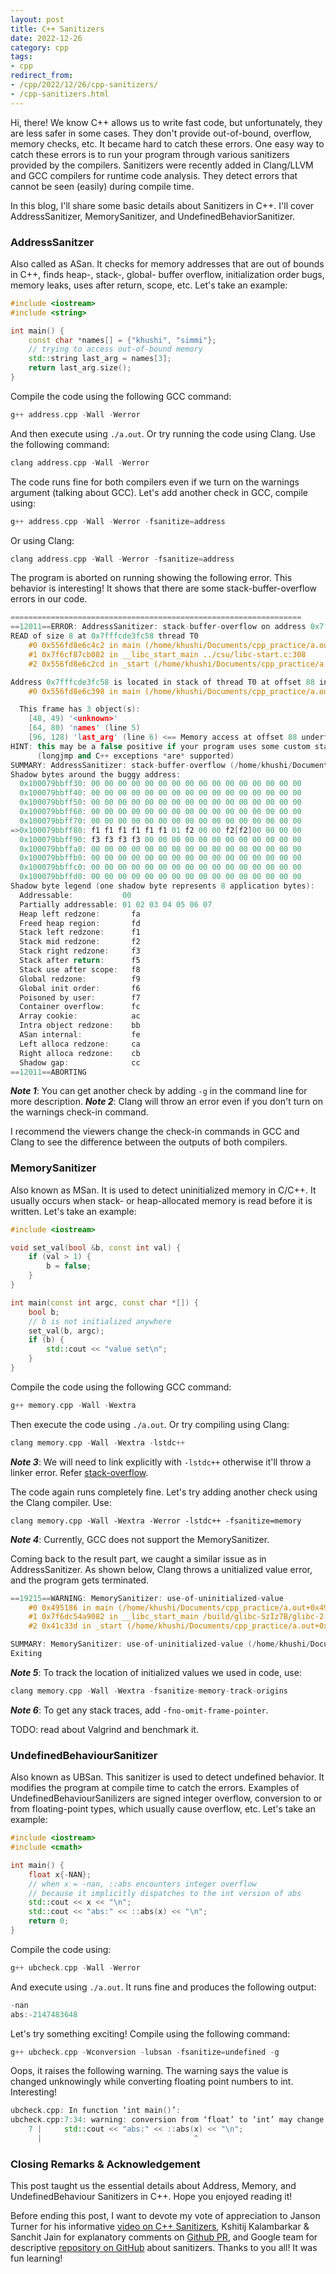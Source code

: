 ```yaml
---
layout: post
title: C++ Sanitizers
date: 2022-12-26
category: cpp
tags:
- cpp
redirect_from:
- /cpp/2022/12/26/cpp-sanitizers/
- /cpp-sanitizers.html
---
```


Hi, there! We know C++ allows us to write fast code,
but unfortunately, they are less safer in some cases.
They don't provide out-of-bound, overflow, memory checks, etc.
It became hard to catch these errors. One easy way to catch these
errors is to run your program through various sanitizers provided
by the compilers. Sanitizers were recently added in Clang/LLVM
and GCC compilers for runtime code analysis.
They detect errors that cannot be seen (easily) during compile time.

In this blog, I'll share some basic details about Sanitizers in C++.
I'll cover AddressSanitizer, MemorySanitizer, and UndefinedBehaviorSanitizer.

### AddressSanitzer
Also called as ASan. It checks for memory addresses that are out of bounds in C++,
finds heap-, stack-, global- buffer overflow, initialization order bugs, memory leaks,
uses after return, scope, etc. Let's take an example:
```cpp
#include <iostream>
#include <string>

int main() {
    const char *names[] = {"khushi", "simmi"};
    // trying to access out-of-bound memory
    std::string last_arg = names[3];
    return last_arg.size();
}
```
Compile the code using the following GCC command:
```cpp
g++ address.cpp -Wall -Werror
```
And then execute using `./a.out`. Or try running the code using Clang. Use the following command:
```cpp
clang address.cpp -Wall -Werror
```
The code runs fine for both compilers even if we turn on the warnings argument (talking about GCC). Let's add another check in GCC, compile using:
```cpp
g++ address.cpp -Wall -Werror -fsanitize=address
```
Or using Clang:
```cpp
clang address.cpp -Wall -Werror -fsanitize=address
```
The program is aborted on running showing the following error. This behavior is interesting! It shows that there are some stack-buffer-overflow errors in our code.
```cpp
=================================================================
==12011==ERROR: AddressSanitizer: stack-buffer-overflow on address 0x7fffcde3fc58 at pc 0x556fd8e6c4c3 bp 0x7fffcde3fbf0 sp 0x7fffcde3fbe0
READ of size 8 at 0x7fffcde3fc58 thread T0
    #0 0x556fd8e6c4c2 in main (/home/khushi/Documents/cpp_practice/a.out+0x14c2)
    #1 0x7f6cf87cb082 in __libc_start_main ../csu/libc-start.c:308
    #2 0x556fd8e6c2cd in _start (/home/khushi/Documents/cpp_practice/a.out+0x12cd)

Address 0x7fffcde3fc58 is located in stack of thread T0 at offset 88 in frame
    #0 0x556fd8e6c398 in main (/home/khushi/Documents/cpp_practice/a.out+0x1398)

  This frame has 3 object(s):
    [48, 49) '<unknown>'
    [64, 80) 'names' (line 5)
    [96, 128) 'last_arg' (line 6) <== Memory access at offset 88 underflows this variable
HINT: this may be a false positive if your program uses some custom stack unwind mechanism, swapcontext or vfork
      (longjmp and C++ exceptions *are* supported)
SUMMARY: AddressSanitizer: stack-buffer-overflow (/home/khushi/Documents/cpp_practice/a.out+0x14c2) in main
Shadow bytes around the buggy address:
  0x100079bbff30: 00 00 00 00 00 00 00 00 00 00 00 00 00 00 00 00
  0x100079bbff40: 00 00 00 00 00 00 00 00 00 00 00 00 00 00 00 00
  0x100079bbff50: 00 00 00 00 00 00 00 00 00 00 00 00 00 00 00 00
  0x100079bbff60: 00 00 00 00 00 00 00 00 00 00 00 00 00 00 00 00
  0x100079bbff70: 00 00 00 00 00 00 00 00 00 00 00 00 00 00 00 00
=>0x100079bbff80: f1 f1 f1 f1 f1 f1 01 f2 00 00 f2[f2]00 00 00 00
  0x100079bbff90: f3 f3 f3 f3 00 00 00 00 00 00 00 00 00 00 00 00
  0x100079bbffa0: 00 00 00 00 00 00 00 00 00 00 00 00 00 00 00 00
  0x100079bbffb0: 00 00 00 00 00 00 00 00 00 00 00 00 00 00 00 00
  0x100079bbffc0: 00 00 00 00 00 00 00 00 00 00 00 00 00 00 00 00
  0x100079bbffd0: 00 00 00 00 00 00 00 00 00 00 00 00 00 00 00 00
Shadow byte legend (one shadow byte represents 8 application bytes):
  Addressable:           00
  Partially addressable: 01 02 03 04 05 06 07 
  Heap left redzone:       fa
  Freed heap region:       fd
  Stack left redzone:      f1
  Stack mid redzone:       f2
  Stack right redzone:     f3
  Stack after return:      f5
  Stack use after scope:   f8
  Global redzone:          f9
  Global init order:       f6
  Poisoned by user:        f7
  Container overflow:      fc
  Array cookie:            ac
  Intra object redzone:    bb
  ASan internal:           fe
  Left alloca redzone:     ca
  Right alloca redzone:    cb
  Shadow gap:              cc
==12011==ABORTING
```
***Note 1***: You can get another check by adding `-g` in the command line for more description.
***Note 2***: Clang will throw an error even if you don't turn on the warnings check-in command.

I recommend the viewers change the check-in commands in GCC and Clang to see the
difference between the outputs of both compilers.

### MemorySanitizer
Also known as MSan. It is used to detect uninitialized memory in C/C++.
It usually occurs when stack- or heap-allocated memory is read before it is written.
Let's take an example:
```cpp
#include <iostream>

void set_val(bool &b, const int val) {
    if (val > 1) {
        b = false;
    }
}

int main(const int argc, const char *[]) {
    bool b;
    // b is not initialized anywhere
    set_val(b, argc);
    if (b) {
        std::cout << "value set\n";
    }
}
```
Compile the code using the following GCC command:
```cpp
g++ memory.cpp -Wall -Wextra
```
Then execute the code using `./a.out`. Or try compiling using Clang:
```cpp
clang memory.cpp -Wall -Wextra -lstdc++
```
***Note 3***: We will need to link explicitly with `-lstdc++` otherwise it'll throw a linker error.
Refer [stack-overflow](https://stackoverflow.com/questions/28236870/error-undefined-reference-to-stdcout).

The code again runs completely fine. Let's try adding another check using the Clang compiler. Use:
```
clang memory.cpp -Wall -Wextra -Werror -lstdc++ -fsanitize=memory
```
***Note 4***: Currently, GCC does not support the MemorySanitizer.

Coming back to the result part, we caught a similar issue as in AddressSanitizer.
As shown below, Clang throws a unitialized value error, and the program gets terminated.
```cpp
==19215==WARNING: MemorySanitizer: use-of-uninitialized-value
    #0 0x495186 in main (/home/khushi/Documents/cpp_practice/a.out+0x495186)
    #1 0x7f6dc54a9082 in __libc_start_main /build/glibc-SzIz7B/glibc-2.31/csu/../csu/libc-start.c:308:16
    #2 0x41c33d in _start (/home/khushi/Documents/cpp_practice/a.out+0x41c33d)

SUMMARY: MemorySanitizer: use-of-uninitialized-value (/home/khushi/Documents/cpp_practice/a.out+0x495186) in main
Exiting
```
***Note 5***: To track the location of initialized values we used in code, use:
```cpp
clang memory.cpp -Wall -Wextra -fsanitize-memory-track-origins
```
***Note 6***: To get any stack traces, add `-fno-omit-frame-pointer`.

TODO: read about Valgrind and benchmark it.

### UndefinedBehaviourSanitizer
Also known as UBSan. This sanitizer is used to detect undefined behavior.
It modifies the program at compile time to catch the errors.
Examples of UndefinedBehaviourSanilizers are signed integer overflow, conversion
to or from floating-point types, which usually cause overflow, etc. Let's take an example:
```cpp
#include <iostream>
#include <cmath>

int main() {
    float x{-NAN};
    // when x = -nan, ::abs encounters integer overflow
    // because it implicitly dispatches to the int version of abs
    std::cout << x << "\n";
    std::cout << "abs:" << ::abs(x) << "\n";
    return 0;
}
```
Compile the code using:
```cpp
g++ ubcheck.cpp -Wall -Werror
```
And execute using `./a.out`. It runs fine and produces the following output:
```cpp
-nan
abs:-2147483648
```
Let's try something exciting! Compile using the following command:
```cpp
g++ ubcheck.cpp -Wconversion -lubsan -fsanitize=undefined -g
```
Oops, it raises the following warning. The warning says the value is changed unknowingly
while converting floating point numbers to int. Interesting!
```cpp
ubcheck.cpp: In function ‘int main()’:
ubcheck.cpp:7:34: warning: conversion from ‘float’ to ‘int’ may change value [-Wfloat-conversion]
    7 |     std::cout << "abs:" << ::abs(x) << "\n";
      |                                  ^
```

### Closing Remarks & Acknowledgement
This post taught us the essential details about Address, Memory, and UndefinedBehaviour Sanitizers in C++.
Hope you enjoyed reading it!

Before ending this post, I want to devote my vote of appreciation to
Janson Turner for his informative [video on C++ Sanitizers](https://www.youtube.com/watch?v=MB6NPkB4YVs),
Kshitij Kalambarkar & Sanchit Jain for explanatory comments on [Github PR](https://github.com/pytorch/pytorch/commit/dfd2edc025b284abc6972bdcfaa9f4f7b8808036),
and Google team for descriptive [repository on GitHub](https://github.com/google/sanitizers) about sanitizers.
Thanks to you all! It was fun learning!
